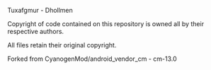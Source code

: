Tuxafgmur - Dhollmen

Copyright of code contained on this repository is owned all by their respective authors.

All files retain their original copyright.

Forked from CyanogenMod/android_vendor_cm - cm-13.0
